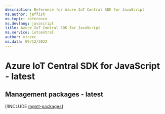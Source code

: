```yaml
---
description: Reference for Azure IoT Central SDK for JavaScript
ms.author: jeffish
ms.topic: reference
ms.devlang: javascript
title: Azure IoT Central SDK for JavaScript
ms.service: iotcentral
author: xirzec
ms.data: 09/12/2022
---
```

# Azure IoT Central SDK for JavaScript - latest

## Management packages - latest
[!INCLUDE [mgmt-packages](iot-central-mgmt-index.md)]